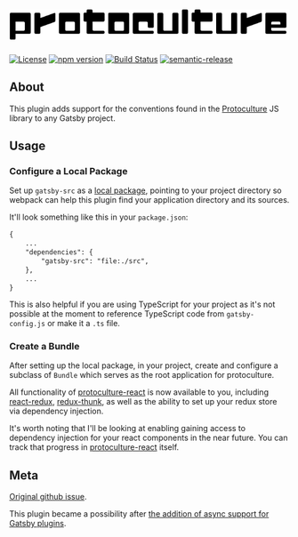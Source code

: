 # ![protoculture](protoculture.png)

[![License](https://img.shields.io/badge/License-Apache%202.0-blue.svg)](https://opensource.org/licenses/Apache-2.0)
[![npm version](https://badge.fury.io/js/gatsby-plugin-protoculture.svg)](https://badge.fury.io/js/gatsby-plugin-protoculture)
[![Build Status](https://travis-ci.org/atrauzzi/gatsby-plugin-protoculture.svg?branch=master)](https://travis-ci.org/atrauzzi/gatsby-plugin-protoculture) 
[![semantic-release](https://img.shields.io/badge/%20%20%F0%9F%93%A6%F0%9F%9A%80-semantic--release-e10079.svg)](https://github.com/semantic-release/semantic-release)

## About

This plugin adds support for the conventions found in the [Protoculture](https://github.com/atrauzzi/protoculture) JS library to any Gatsby project.

## Usage


### Configure a Local Package
Set up `gatsby-src` as a [local package](https://docs.npmjs.com/files/package.json#local-paths), pointing to your project directory so webpack can help this plugin find your application directory and its sources.

It'll look something like this in your `package.json`:
```
{
    ...
    "dependencies": {
        "gatsby-src": "file:./src",
    },
    ...
}
```

This is also helpful if you are using TypeScript for your project as it's not possible at the moment to reference TypeScript code from `gatsby-config.js` or make it a `.ts` file.

### Create a Bundle
After setting up the local package, in your project, create and configure a subclass of `Bundle` which serves as the root application for protoculture.

All functionality of [protoculture-react](https://github.com/atrauzzi/protoculture-react) is now available to you, including [react-redux](https://github.com/reactjs/react-redux), [redux-thunk](https://github.com/gaearon/redux-thunk), as well as the ability to set up your redux store via dependency injection.

It's worth noting that I'll be looking at enabling gaining access to dependency injection for your react components in the near future.  You can track that progress in [protoculture-react](https://github.com/atrauzzi/protoculture-react) itself.


## Meta

[Original github issue](https://github.com/atrauzzi/protoculture/issues/22).

This plugin became a possibility after [the addition of async support for Gatsby plugins](https://github.com/gatsbyjs/gatsby/pull/1735).
